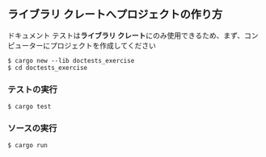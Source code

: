## ライブラリ クレートへプロジェクトの作り方
ドキュメント テストは**ライブラリ クレート**にのみ使用できるため、まず、コンピューターにプロジェクトを作成してください

    $ cargo new --lib doctests_exercise
    $ cd doctests_exercise

### テストの実行

    $ cargo test

### ソースの実行

    $ cargo run

